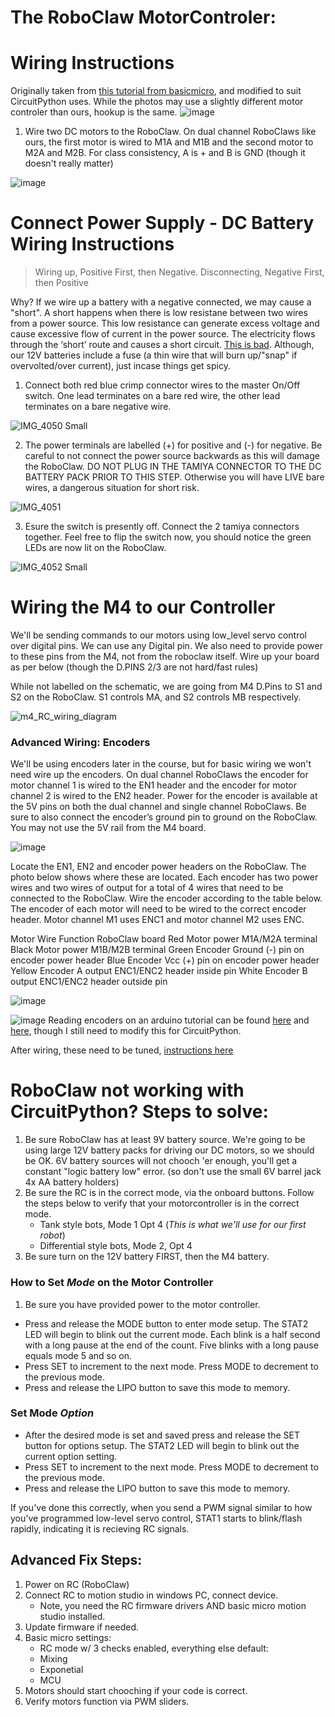 # The RoboClaw MotorControler:

# Wiring Instructions
Originally taken from [this tutorial from basicmicro](https://resources.basicmicro.com/roboclaw-motor-controllers-getting-started-guide/), and modified to suit CircuitPython uses. While the photos may use a slightly different motor controler than ours, hookup is the same. 
![image](https://user-images.githubusercontent.com/101632496/193512714-6ac7c174-88ff-486f-b924-520d89c0c88e.png)

1. Wire two DC motors to the RoboClaw. On dual channel RoboClaws like ours, the first motor is wired to M1A and M1B and the second motor to M2A and M2B. For class consistency, A is + and B is GND (though it doesn't really matter)

![image](https://user-images.githubusercontent.com/101632496/193512894-0248a016-98b8-4cf2-97a5-ef0109d769d5.png)

# Connect Power Supply - DC Battery Wiring Instructions
>
> Wiring up, Positive First, then Negative. Disconnecting, Negative First, then Positive
>

Why? If we wire up a battery with a negative connected, we may cause a "short". A short happens when there is low resistane between two wires from a power source. This low resistance can generate excess voltage and cause excessive flow of current in the power source. The electricity flows through the ‘short’ route and causes a short circuit. [This is bad](https://youtu.be/osfgkFyq7lA?t=253). Although, our 12V batteries include a fuse (a thin wire that will burn up/"snap" if overvolted/over current), just incase things get spicy. 

1. Connect both red blue crimp connector wires to the master On/Off switch. One lead terminates on a bare red wire, the other lead terminates on a bare negative wire. 

![IMG_4050 Small](https://user-images.githubusercontent.com/101632496/193517406-9815f32e-1a4b-481d-ac7a-a40f4c704ebd.png)


2. The power terminals are labelled (+) for positive and (-) for negative. Be careful to not connect the power source backwards as this will damage the RoboClaw. DO NOT PLUG IN THE TAMIYA CONNECTOR TO THE DC BATTERY PACK PRIOR TO THIS STEP. Otherwise you will have LIVE bare wires, a dangerous situation for short risk. 

![IMG_4051](https://user-images.githubusercontent.com/101632496/193517620-236c989d-37a6-4b96-93bf-456cade8c445.png)


3. Esure the switch is presently off. Connect the 2 tamiya connectors together. Feel free to flip the switch now, you should notice the green LEDs are now lit on the RoboClaw. 

![IMG_4052 Small](https://user-images.githubusercontent.com/101632496/193517636-65f17911-e516-4696-b349-0f86a7263680.png)

# Wiring the M4 to our Controller
We'll be sending commands to our motors using low_level servo control over digital pins. We can use any Digital pin. We also need to provide power to these pins from the M4, not from the roboclaw itself. Wire up your board as per below (though the D.PINS 2/3 are not hard/fast rules)

While not labelled on the schematic, we are going from M4 D.Pins to S1 and S2 on the RoboClaw. S1 controls MA, and S2 controls MB respectively. 

![m4_RC_wiring_diagram](https://user-images.githubusercontent.com/101632496/193522995-c9ddba14-4c4f-4a5d-bbbb-cdcfa753be12.png)


### Advanced Wiring: Encoders
We'll be using encoders later in the course, but for basic wiring we won't need wire up the encoders. On dual channel RoboClaws the encoder for motor channel 1 is wired to the EN1 header and the encoder for motor channel 2 is wired to the EN2 header. 
Power for the encoder is available at the 5V pins on both the dual channel and single channel RoboClaws. Be sure to also connect the encoder’s ground pin to ground on the RoboClaw. You may not use the 5V rail from the M4 board. 

![image](https://user-images.githubusercontent.com/101632496/193513369-7f2999ed-5bb1-4a8c-93e7-efc5f132f872.png)

Locate the EN1, EN2 and encoder power headers on the RoboClaw. The photo below shows where these are located. Each encoder has two power wires and two wires of output for a total of 4 wires that need to be connected to the RoboClaw. Wire the encoder according to the table below. The encoder of each motor will need to be wired to the correct encoder header. Motor channel M1 uses ENC1 and motor channel M2 uses ENC.

Motor Wire	Function	RoboClaw board
Red	Motor power	M1A/M2A terminal
Black	Motor power	M1B/M2B terminal
Green	Encoder Ground	(-) pin on encoder power header
Blue	Encoder Vcc	(+) pin on encoder power header
Yellow	Encoder A output	ENC1/ENC2 header inside pin
White	Encoder B output	ENC1/ENC2 header outside pin

![image](https://user-images.githubusercontent.com/101632496/193513594-da6bd836-192b-4692-9c31-6042425dd3f9.png)

![image](https://user-images.githubusercontent.com/101632496/193513633-df8e0647-4995-4fdc-ac27-d5cd10877f5c.png)
Reading encoders on an arduino tutorial can be found [here](https://resources.basicmicro.com/simple-arduino-control-of-the-roboclaw/) and [here](https://resources.basicmicro.com/pololu-encoder-wiring/), though I still need to modify this for CircuitPython. 

After wiring, these need to be tuned, [instructions here](https://resources.basicmicro.com/roboclaw-motor-controllers-getting-started-guide/)

# RoboClaw not working with CircuitPython? Steps to solve:

1. Be sure RoboClaw has at least 9V battery source. We're going to be using large 12V battery packs for driving our DC motors, so we should be OK. 6V battery sources will not chooch 'er enough, you'll get a constant "logic battery low" error. (so don't use the small 6V barrel jack 4x AA battery holders) 
2. Be sure the RC is in the correct mode, via the onboard buttons. Follow the steps below to verify that your motorcontroller is in the correct mode. 
    - Tank style bots, Mode 1 Opt 4 (*This is what we'll use for our first robot*)
    - Differential style bots, Mode 2, Opt 4
3. Be sure turn on the 12V battery FIRST, then the M4 battery.


### How to Set *Mode* on the Motor Controller
1. Be sure you have provided power to the motor controller. 
- Press and release the MODE button to enter mode setup. The STAT2 LED will begin to
blink out the current mode. Each blink is a half second with a long pause at the end of the
count. Five blinks with a long pause equals mode 5 and so on.
- Press SET to increment to the next mode. Press MODE to decrement to the previous
mode.
- Press and release the LIPO button to save this mode to memory.
### Set Mode *Option* 
- After the desired mode is set and saved press and release the SET button for options
setup. The STAT2 LED will begin to blink out the current option setting.
- Press SET to increment to the next mode. Press MODE to decrement to the previous
mode.
- Press and release the LIPO button to save this mode to memory. 

If you've done this correctly, when you send a PWM signal similar to how you've programmed low-level servo control, STAT1 starts to blink/flash rapidly, indicating it is recieving RC signals.

## Advanced Fix Steps:

1. Power on RC (RoboClaw)
2. Connect RC to motion studio in windows PC, connect device. 
    - Note, you need the RC firmware drivers AND basic micro motion studio installed. 
3. Update firmware if needed. 
4. Basic micro settings:
    - RC mode w/ 3 checks enabled, everything else default:
    - Mixing
    - Exponetial
    - MCU
5. Motors should start chooching if your code is correct. 
6. Verify motors function via PWM sliders. 
